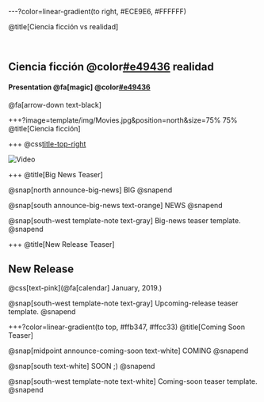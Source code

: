 ---?color=linear-gradient(to right, #ECE9E6, #FFFFFF)

@title[Ciencia ficción vs realidad]

<br>

##  Ciencia ficción @color[#e49436](vs.) realidad
#### Presentation @fa[magic] @color[#e49436](Magic)

@fa[arrow-down text-black]


+++?image=template/img/Movies.jpg&position=north&size=75% 75%
@title[Ciencia ficción]


+++
@css[title-top-right](AV)

![Video](https://www.youtube.com/embed/mkiDkkdGGAQ)

+++
@title[Big News Teaser]

@snap[north announce-big-news]
BIG
@snapend

@snap[south announce-big-news text-orange]
NEWS
@snapend

@snap[south-west template-note text-gray]
Big-news teaser template.
@snapend


+++
@title[New Release Teaser]

## New Release

@css[text-pink](@fa[calendar] January, 2019.)

@snap[south-west template-note text-gray]
Upcoming-release teaser template.
@snapend


+++?color=linear-gradient(to top, #ffb347, #ffcc33)
@title[Coming Soon Teaser]

@snap[midpoint announce-coming-soon text-white]
COMING
@snapend

@snap[south text-white]
SOON ;)
@snapend

@snap[south-west template-note text-white]
Coming-soon teaser template.
@snapend
